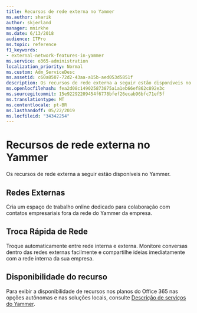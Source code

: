 ```yaml
---
title: Recursos de rede externa no Yammer
ms.author: sharik
author: skjerland
manager: mnirkhe
ms.date: 6/13/2018
audience: ITPro
ms.topic: reference
f1_keywords:
- external-network-features-in-yammer
ms.service: o365-administration
localization_priority: Normal
ms.custom: Adm_ServiceDesc
ms.assetid: c60a8507-72d2-43aa-a15b-aed053d5851f
description: Os recursos de rede externa a seguir estão disponíveis no Yammer.
ms.openlocfilehash: fea2d08c149025873875a1a1eb66ef862c892e3c
ms.sourcegitcommit: 15e92292209454f6778bfef26ecab96bfc71ef5f
ms.translationtype: MT
ms.contentlocale: pt-BR
ms.lasthandoff: 05/22/2019
ms.locfileid: "34342254"
---
```

# <a name="external-network-features-in-yammer"></a>Recursos de rede externa no Yammer

Os recursos de rede externa a seguir estão disponíveis no Yammer.
  
## <a name="external-networks"></a>Redes Externas
<a name="bkmk_ExternalNetworks"> </a>

Cria um espaço de trabalho online dedicado para colaboração com contatos empresariais fora da rede do Yammer da empresa.
  
## <a name="fast-network-switching"></a>Troca Rápida de Rede
<a name="bkmk_FastNetworkSwitching"> </a>

Troque automaticamente entre rede interna e externa. Monitore conversas dentro das redes externas facilmente e compartilhe ideias imediatamente com a rede interna da sua empresa.
  
## <a name="feature-availability"></a>Disponibilidade do recurso
<a name="bkmk_FastNetworkSwitching"> </a>

Para exibir a disponibilidade de recursos nos planos do Office 365 nas opções autônomas e nas soluções locais, consulte [Descrição de serviços do Yammer](yammer-service-description.md).